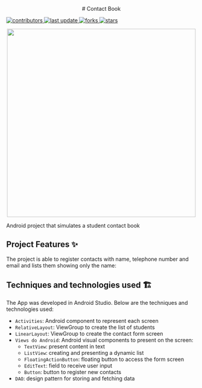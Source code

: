 <p align="center">
# Contact Book
<p>
  <a href="https://github.com/edegan-furb/Android-Fundamentals/graphs/contributors">
    <img src="https://img.shields.io/github/contributors/edegan-furb/Android-Fundamentals" alt="contributors" />
  </a>
  <a href="">
    <img src="https://img.shields.io/github/last-commit/edegan-furb/Android-Fundamentals" alt="last update" />
  </a>
  <a href="https://github.com/edegan-furb/Android-Fundamentals/network/members">
    <img src="https://img.shields.io/github/forks/edegan-furb/Android-Fundamentals" alt="forks" />
  </a>
  <a href="https://github.com/edegan-furb/Android-Fundamentals/stargazers">
    <img src="https://img.shields.io/github/stars/edegan-furb/Android-Fundamentals" alt="stars" />
  </a>
</p>

<p align="center">
    <img src="https://www.android.com/static/2016/img/aife/homepage/history/2019_pt_br_1x.jpg" width="500"/>
</p >

Android project that simulates a student contact book

</p >

## Project Features ✨

The project is able to register contacts with name, telephone number and email and lists them showing only the name:

## Techniques and technologies used 🏗️

The App was developed in Android Studio. Below are the techniques and technologies used:

- `Activities`: Android component to represent each screen
- `RelativeLayout`: ViewGroup to create the list of students
- `LinearLayout`: ViewGroup to create the contact form screen
- `Views do Android`: Android visual components to present on the screen:
    - `TextView`: present content in text
    - `ListView`: creating and presenting a dynamic list
    - `FloatingActionButton`: floating button to access the form screen
    - `EditText`: field to receive user input
    - `Button`: button to register new contacts
- `DAO`: design pattern for storing and fetching data
